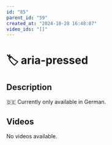 ```yaml
---
id: "85"
parent_id: "59"
created_at: "2024-10-28 16:48:07"
video_ids: "[]"
---
```


# 🏷️ aria-pressed

## Description

🇩🇪 Currently only available in German.

## Videos

No videos available.

